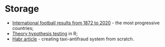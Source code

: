 # Storage

* [International football results from 1872 to 2020](https://www.kaggle.com/bashun/football-the-most-progressive-countries) - the most progressive countries;
* [Theory hypothesis testing](https://github.com/niqx/Storage/blob/master/hypo_test/hypo_test_eng.html) in R;
* [Habr article](https://habr.com/ru/post/512752/) - creating taxi-antifraud system from scratch.
